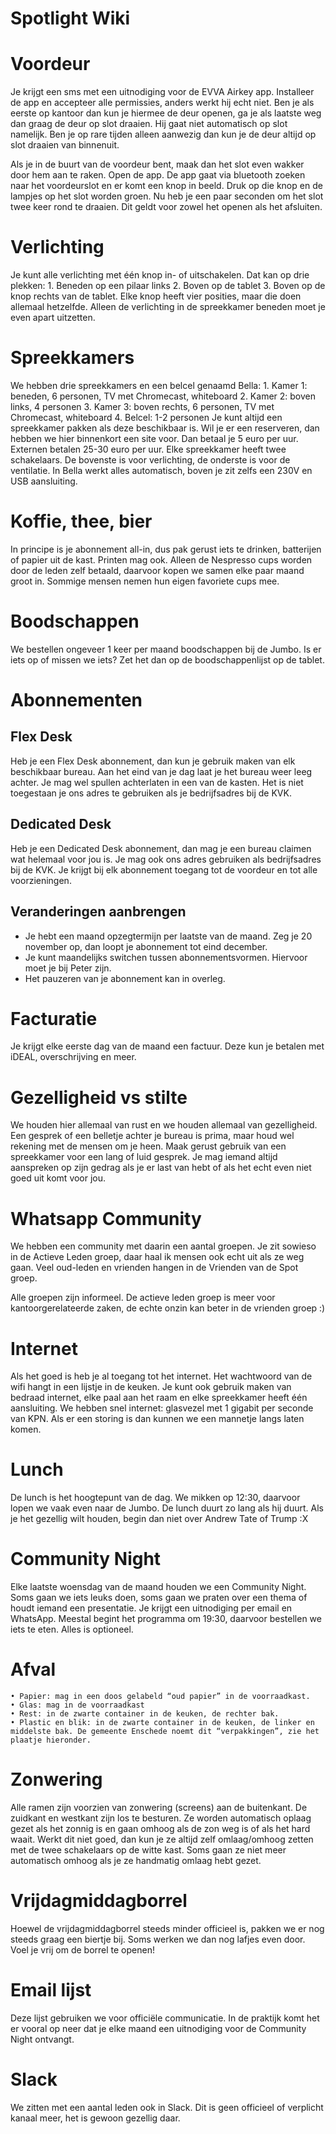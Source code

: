 # Spotlight Wiki

# Voordeur
Je krijgt een sms met een uitnodiging voor de EVVA Airkey app. Installeer de app en accepteer alle permissies, anders werkt hij echt niet.
Ben je als eerste op kantoor dan kun je hiermee de deur openen, ga je als laatste weg dan graag de deur op slot draaien. Hij gaat niet automatisch op slot namelijk. Ben je op rare tijden alleen aanwezig dan kun je de deur altijd op slot draaien van binnenuit.

Als je in de buurt van de voordeur bent, maak dan het slot even wakker door hem aan te raken. Open de app. De app gaat via bluetooth zoeken naar het voordeurslot en er komt een knop in beeld. Druk op die knop en de lampjes op het slot worden groen. Nu heb je een paar seconden om het slot twee keer rond te draaien. Dit geldt voor zowel het openen als het afsluiten.

# Verlichting
Je kunt alle verlichting met één knop in- of uitschakelen. Dat kan op drie plekken:
    1. Beneden op een pilaar links
    2. Boven op de tablet 
    3. Boven op de knop rechts van de tablet. 
Elke knop heeft vier posities, maar die doen allemaal hetzelfde. Alleen de verlichting in de spreekkamer beneden moet je even apart uitzetten.

# Spreekkamers
We hebben drie spreekkamers en een belcel genaamd Bella:
    1. Kamer 1: beneden, 6 personen, TV met Chromecast, whiteboard 
    2. Kamer 2: boven links, 4 personen
    3. Kamer 3: boven rechts, 6 personen, TV met Chromecast, whiteboard 
    4. Belcel: 1-2 personen 
Je kunt altijd een spreekkamer pakken als deze beschikbaar is. Wil je er een reserveren, dan hebben we hier binnenkort een site voor. Dan betaal je 5 euro per uur. Externen betalen 25-30 euro per uur.
Elke spreekkamer heeft twee schakelaars. De bovenste is voor verlichting, de onderste is voor de ventilatie. In Bella werkt alles automatisch, boven je zit zelfs een 230V en USB aansluiting.

# Koffie, thee, bier
In principe is je abonnement all-in, dus pak gerust iets te drinken, batterijen of papier uit de kast. Printen mag ook. Alleen de Nespresso cups worden door de leden zelf betaald, daarvoor kopen we samen elke paar maand groot in. Sommige mensen nemen hun eigen favoriete cups mee.

# Boodschappen 
We bestellen ongeveer 1 keer per maand boodschappen bij de Jumbo. Is er iets op of missen we iets? Zet het dan op de boodschappenlijst op de tablet.

# Abonnementen
## Flex Desk 
Heb je een Flex Desk abonnement, dan kun je gebruik maken van elk beschikbaar bureau. Aan het eind van je dag laat je het bureau weer leeg achter. Je mag wel spullen achterlaten in een van de kasten. Het is niet toegestaan je ons adres te gebruiken als je bedrijfsadres bij de KVK.

## Dedicated Desk 
Heb je een Dedicated Desk abonnement, dan mag je een bureau claimen wat helemaal voor jou is. Je mag ook ons adres gebruiken als bedrijfsadres bij de KVK.
Je krijgt bij elk abonnement toegang tot de voordeur en tot alle voorzieningen.

## Veranderingen aanbrengen
- Je hebt een maand opzegtermijn per laatste van de maand. Zeg je 20 november op, dan loopt je abonnement tot eind december.
- Je kunt maandelijks switchen tussen abonnementsvormen. Hiervoor moet je bij Peter zijn.
- Het pauzeren van je abonnement kan in overleg.

# Facturatie
Je krijgt elke eerste dag van de maand een factuur. Deze kun je betalen met iDEAL, overschrijving en meer.

# Gezelligheid vs stilte 
We houden hier allemaal van rust en we houden allemaal van gezelligheid. Een gesprek of een belletje achter je bureau is prima, maar houd wel rekening met de mensen om je heen. Maak gerust gebruik van een spreekkamer voor een lang of luid gesprek.
Je mag iemand altijd aanspreken op zijn gedrag als je er last van hebt of als het echt even niet goed uit komt voor jou.

# Whatsapp Community
We hebben een community met daarin een aantal groepen. Je zit sowieso in de Actieve Leden groep, daar haal ik mensen ook echt uit als ze weg gaan. Veel oud-leden en vrienden hangen in de Vrienden van de Spot groep.

Alle groepen zijn informeel. De actieve leden groep is meer voor kantoorgerelateerde zaken, de echte onzin kan beter in de vrienden groep :)

# Internet
Als het goed is heb je al toegang tot het internet. Het wachtwoord van de wifi hangt in een lijstje in de keuken. Je kunt ook gebruik maken van bedraad internet, elke paal aan het raam en elke spreekkamer heeft één aansluiting.
We hebben snel internet: glasvezel met 1 gigabit per seconde van KPN. Als er een storing is dan kunnen we een mannetje langs laten komen.

# Lunch
De lunch is het hoogtepunt van de dag. We mikken op 12:30, daarvoor lopen we vaak even naar de Jumbo. De lunch duurt zo lang als hij duurt. 
Als je het gezellig wilt houden, begin dan niet over Andrew Tate of Trump :X

# Community Night
Elke laatste woensdag van de maand houden we een Community Night. Soms gaan we iets leuks doen, soms gaan we praten over een thema of houdt iemand een presentatie. Je krijgt een uitnodiging per email en WhatsApp.
Meestal begint het programma om 19:30, daarvoor bestellen we iets te eten. Alles is optioneel. 

# Afval
    • Papier: mag in een doos gelabeld “oud papier” in de voorraadkast.
    • Glas: mag in de voorraadkast
    • Rest: in de zwarte container in de keuken, de rechter bak. 
    • Plastic en blik: in de zwarte container in de keuken, de linker en middelste bak. De gemeente Enschede noemt dit “verpakkingen”, zie het plaatje hieronder.

# Zonwering 
Alle ramen zijn voorzien van zonwering (screens) aan de buitenkant. De zuidkant en westkant zijn los te besturen. Ze worden automatisch oplaag gezet als het zonnig is en gaan omhoog als de zon weg is of als het hard waait. Werkt dit niet goed, dan kun je ze altijd zelf omlaag/omhoog zetten met de twee schakelaars op de witte kast.
Soms gaan ze niet meer automatisch omhoog als je ze handmatig omlaag hebt gezet.

# Vrijdagmiddagborrel
Hoewel de vrijdagmiddagborrel steeds minder officieel is, pakken we er nog steeds graag een biertje bij. Soms werken we dan nog lafjes even door. Voel je vrij om de borrel te openen!

# Email lijst
Deze lijst gebruiken we voor officiële communicatie. In de praktijk komt het er vooral op neer dat je elke maand een uitnodiging voor de Community Night ontvangt.

# Slack
We zitten met een aantal leden ook in Slack. Dit is geen officieel of verplicht kanaal meer, het is gewoon gezellig daar.
